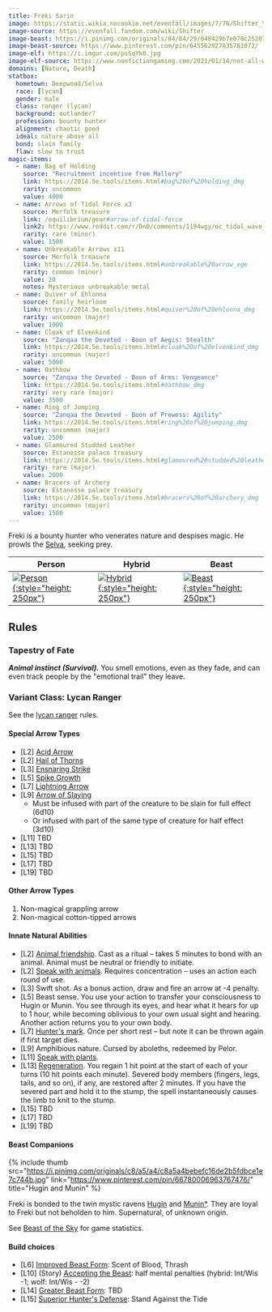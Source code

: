 ```yaml
---
title: Freki Sarin
image: https://static.wikia.nocookie.net/evenfall/images/7/76/Shifter_%282%29.jpg
image-source: https://evenfall.fandom.com/wiki/Shifter
image-beast: https://i.pinimg.com/originals/84/84/29/848429b7e078c252073beb4511d79b8d.png
image-beast-source: https://www.pinterest.com/pin/645562927835781072/
image-elf: https://i.imgur.com/psSqYk0.jpg
image-elf-source: https://www.nonfictiongaming.com/2021/01/14/not-all-who-wander-are-lost-a-rangers-guide/
domains: [Nature, Death]
statbox:
  hometown: Deepwood/Selva
  race: [lycan]
  gender: male
  class: ranger (lycan)
  background: outlander?
  profession: bounty hunter
  alignment: chaotic good
  ideal: nature above all
  bond: slain family
  flaw: slow to trust
magic-items:
  - name: Bag of Holding
    source: "Recruitment incentive from Mallory"
    link: https://2014.5e.tools/items.html#bag%20of%20holding_dmg
    rarity: uncommon
    value: 4000
  - name: Arrows of Tidal Force x3
    source: Merfolk treasure
    link: /equilibrium/gear#arrow-of-tidal-force
    link2: https://www.reddit.com/r/DnD/comments/1194wgy/oc_tidal_wave_arrow/
    rarity: rare (minor)
    value: 1500
  - name: Unbreakable Arrows x11
    source: Merfolk treasure
    link: https://2014.5e.tools/items.html#unbreakable%20arrow_xge
    rarity: common (minor)
    value: 20
    notes: Mysterious unbreakable metal
  - name: Quiver of Ehlonna
    source: family heirloom
    link: https://2014.5e.tools/items.html#quiver%20of%20ehlonna_dmg
    rarity: uncommon (major)
    value: 1000
  - name: Cloak of Elvenkind
    source: "Zanqaa the Devoted - Boon of Aegis: Stealth"
    link: https://2014.5e.tools/items.html#cloak%20of%20elvenkind_dmg
    rarity: uncommon (major)
    value: 5000
  - name: Oathbow
    source: "Zanqaa the Devoted - Boon of Arms: Vengeance"
    link: https://2014.5e.tools/items.html#oathbow_dmg
    rarity: very rare (major)
    value: 3500
  - name: Ring of Jumping
    source: "Zanqaa the Devoted - Boon of Prowess: Agility"
    link: https://2014.5e.tools/items.html#ring%20of%20jumping_dmg
    rarity: uncommon (major)
    value: 2500
  - name: Glamoured Studded Leather
    source: Estanesse palace treasury
    link: https://2014.5e.tools/items.html#glamoured%20studded%20leather_dmg
    rarity: rare (major)
    value: 2000
  - name: Bracers of Archery
    source: Estanesse palace treasury
    link: https://2014.5e.tools/items.html#bracers%20of%20archery_dmg
    rarity: uncommon (major)
    value: 1500
---
```


Freki is a bounty hunter who venerates nature and despises magic. He prowls the [Selva](../locales/selva), seeking prey.

| Person | Hybrid | Beast |
|-------|--------|-------|
| [![Person](https://i.pinimg.com/originals/bf/6c/32/bf6c32901d1a100a8f1d2b47068dae67.jpg){:style="height: 250px"}](https://www.pinterest.com/pin/545498573597388522/) | [![Hybrid](https://static.wikia.nocookie.net/evenfall/images/7/76/Shifter_%282%29.jpg){:style="height: 250px"}](https://evenfall.fandom.com/wiki/Shifter) | [![Beast](https://i.pinimg.com/originals/84/84/29/848429b7e078c252073beb4511d79b8d.png){:style="height: 250px"}](https://www.pinterest.com/pin/645562927835781072/) |

## Rules

### Tapestry of Fate

***Animal instinct (Survival).*** You smell emotions, even as they fade, and can even track people by the "emotional trail" they leave.

### Variant Class: Lycan Ranger

See the [lycan ranger](../rules/lycan-ranger) rules.

#### Special Arrow Types

* \[L2\] [Acid Arrow](https://2014.5e.tools/spells.html#melf%27s%20acid%20arrow_phb)
* \[L2\] [Hail of Thorns](https://2014.5e.tools/spells.html#hail%20of%20thorns_phb)
* \[L3\] [Ensnaring Strike](https://2014.5e.tools/spells.html#ensnaring%20strike_phb)
* \[L5\] [Spike Growth](https://2014.5e.tools/spells.html#spike%20growth_phb)
* \[L7\] [Lightning Arrow](https://2014.5e.tools/spells.html#lightning%20arrow_phb)
* \[L9\] [Arrow of Slaying](https://2014.5e.tools/items.html#arrow%20of%20slaying%20%28*%29_dmg)
  * Must be infused with part of the creature to be slain for full effect (6d10)
  * Or infused with part of the same type of creature for half effect (3d10)
* \[L11\] TBD
* \[L13\] TBD
* \[L15\] TBD
* \[L17\] TBD
* \[L19\] TBD

#### Other Arrow Types

1. Non-magical grappling arrow
2. Non-magical cotton-tipped arrows

#### Innate Natural Abilities

* \[L2\] [Animal friendship](https://2014.5e.tools/spells.html#animal%20friendship_phb). Cast as a ritual – takes 5 minutes to bond with an animal. Animal must be neutral or friendly to initiate.
* \[L2\] [Speak with animals](https://2014.5e.tools/spells.html#speak%20with%20animals_phb). Requires concentration – uses an action each round of use.
* \[L3\] Swift shot. As a bonus action, draw and fire an arrow at -4 penalty.
* \[L5\] Beast sense. You use your action to transfer your consciousness to Hugin or Munin. You see through its eyes, and hear what it hears for up to 1 hour, while becoming oblivious to your own usual sight and hearing. Another action returns you to your own body.
* \[L7\] [Hunter's mark](https://2014.5e.tools/spells.html#hunter's%20mark_phb). Once per short rest – but note it can be thrown again if first target dies.
* \[L9\] Amphibious nature. Cursed by aboleths, redeemed by Pelor.
* \[L11\] [Speak with plants](https://2014.5e.tools/spells.html#speak%20with%20plants_phb).
* \[L13\] [Regeneration](https://2014.5e.tools/spells.html#regenerate_phb). You regain 1 hit point at the start of each of your turns (10 hit points each minute). Severed body members (fingers, legs, tails, and so on), if any, are restored after 2 minutes. If you have the severed part and hold it to the stump, the spell instantaneously causes the limb to knit to the stump.
* \[L15\] TBD
* \[L17\] TBD
* \[L19\] TBD

#### Beast Companions

{% include thumb
src="https://i.pinimg.com/originals/c8/a5/a4/c8a5a4bebefc16de2b5fdbce1e7c744b.jpg"
link="https://www.pinterest.com/pin/66780006963767476/"
title="Hugin and Munin"
%}

Freki is bonded to the twin mystic ravens [Hugin](hugin) and [Munin](munin)[*](https://en.wikipedia.org/wiki/Huginn_and_Muninn). They are loyal to Freki but not beholden to him. Supernatural, of unknown origin.

See [Beast of the Sky](https://2014.5e.tools/bestiary.html#beast%20of%20the%20sky_tce) for game statistics.

#### Build choices

* \[L6\] [Improved Beast Form](../rules/lycan-ranger#improved-beast-form): Scent of Blood, Thrash
* \[L10\] (Story) [Accepting the Beast](../rules/lycan-ranger#greater-beast-form): half mental penalties (hybrid: Int/Wis -1; wolf: Int/Wis - -2)
* \[L14\] [Greater Beast Form](../rules/lycan-ranger#greater-beast-form): TBD
* \[L15\] [Superior Hunter's Defense](../rules/lycan-ranger#superior-hunters-defense): Stand Against the Tide
